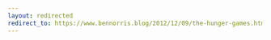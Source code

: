 ```yaml
---
layout: redirected
redirect_to: https://www.bennorris.blog/2012/12/09/the-hunger-games.html
---
```

